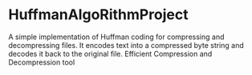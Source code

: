 # HuffmanAlgoRithmProject
A simple implementation of Huffman coding for compressing and decompressing files. It encodes text into a compressed byte string and decodes it back to the original file. Efficient Compression and Decompression tool
